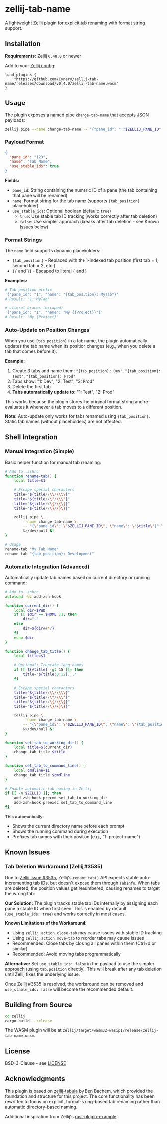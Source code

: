# zellij-tab-name

A lightweight [Zellij](https://zellij.dev) plugin for explicit tab renaming with format string support.

## Installation

**Requirements:** Zellij `0.40.0` or newer

Add to your [Zellij config](https://zellij.dev/documentation/configuration.html):

```kdl
load_plugins {
    "https://github.com/Cynary/zellij-tab-name/releases/download/v0.4.0/zellij-tab-name.wasm"
}
```

## Usage

The plugin exposes a named pipe `change-tab-name` that accepts JSON payloads:

```bash
zellij pipe --name change-tab-name -- '{"pane_id": "'"$ZELLIJ_PANE_ID"'", "name": "My Tab"}'
```

### Payload Format

```json
{
  "pane_id": "123",
  "name": "Tab Name",
  "use_stable_ids": true
}
```

**Fields:**
- `pane_id`: String containing the numeric ID of a pane (the tab containing that pane will be renamed)
- `name`: Format string for the tab name (supports `{tab_position}` placeholder)
- `use_stable_ids`: Optional boolean (default: `true`)
  - `true`: Use stable tab ID tracking (works correctly after tab deletion)
  - `false`: Use simpler approach (breaks after tab deletion - see Known Issues below)

### Format Strings

The `name` field supports dynamic placeholders:

- `{tab_position}` - Replaced with the 1-indexed tab position (first tab = 1, second tab = 2, etc.)
- `{{` and `}}` - Escaped to literal `{` and `}`

**Examples:**

```bash
# Tab position prefix
'{"pane_id": "1", "name": "{tab_position}: MyTab"}'
# Result: "1: MyTab"

# Literal braces (escaped)
'{"pane_id": "1", "name": "My {{Project}}"}'
# Result: "My {Project}"
```

### Auto-Update on Position Changes

When you use `{tab_position}` in a tab name, the plugin automatically updates the tab name when its position changes (e.g., when you delete a tab that comes before it).

**Example:**
1. Create 3 tabs and name them: `"{tab_position}: Dev"`, `"{tab_position}: Test"`, `"{tab_position}: Prod"`
2. Tabs show: "1: Dev", "2: Test", "3: Prod"
3. Delete the first tab
4. **Tabs automatically update to:** "1: Test", "2: Prod"

This works because the plugin stores the original format string and re-evaluates it whenever a tab moves to a different position.

**Note:** Auto-update only works for tabs renamed using `{tab_position}`. Static tab names (without placeholders) are not affected.

## Shell Integration

### Manual Integration (Simple)

Basic helper function for manual tab renaming:

```zsh
# Add to .zshrc
function rename-tab() {
    local title=$1

    # Escape special characters
    title="${title//\\/\\\\}"
    title="${title//\"/\\\"}"
    title="${title//\{/\{\{}"
    title="${title//\}/\}\}}"

    zellij pipe \
        --name change-tab-name \
        -- "{\"pane_id\": \"$ZELLIJ_PANE_ID\", \"name\": \"$title\"}" \
        &>/dev/null &!
}

# Usage
rename-tab "My Tab Name"
rename-tab "{tab_position}: Development"
```

### Automatic Integration (Advanced)

Automatically update tab names based on current directory or running command:

```zsh
# Add to .zshrc
autoload -Uz add-zsh-hook

function current_dir() {
    local dir=$PWD
    if [[ $dir == $HOME ]]; then
        dir="~"
    else
        dir=${dir##*/}
    fi
    echo $dir
}

function change_tab_title() {
    local title=$1

    # Optional: Truncate long names
    if [[ ${#title} -gt 15 ]]; then
        title="${title:0:12}..."
    fi

    # Escape special characters
    title="${title//\\/\\\\}"
    title="${title//\"/\\\"}"
    title="${title//\{/\{\{}"
    title="${title//\}/\}\}}"

    zellij pipe \
        --name change-tab-name \
        -- "{\"pane_id\": \"$ZELLIJ_PANE_ID\", \"name\": \"{tab_position}: $title\"}" \
        &>/dev/null &!
}

function set_tab_to_working_dir() {
    local title=$(current_dir)
    change_tab_title $title
}

function set_tab_to_command_line() {
    local cmdline=$1
    change_tab_title $cmdline
}

# Enable automatic tab naming in Zellij
if [[ -n $ZELLIJ ]]; then
    add-zsh-hook precmd set_tab_to_working_dir
    add-zsh-hook preexec set_tab_to_command_line
fi
```

This automatically:
- Shows the current directory name before each prompt
- Shows the running command during execution
- Prefixes tab names with their position (e.g., "1: project-name")

## Known Issues

### Tab Deletion Workaround (Zellij #3535)

Due to [Zellij issue #3535](https://github.com/zellij-org/zellij/issues/3535), Zellij's `rename_tab()` API expects stable auto-incrementing tab IDs, but doesn't expose them through `TabInfo`. When tabs are deleted, the position values get renumbered, causing renames to target the wrong tab.

**Our Solution:** The plugin tracks stable tab IDs internally by assigning each pane a stable ID when first seen. This is enabled by default (`use_stable_ids: true`) and works correctly in most cases.

**Known Limitations of the Workaround:**
- Using `zellij action close-tab` may cause issues with stable ID tracking
- Using `zellij action move-tab` to reorder tabs may cause issues
- Recommended: Close tabs by closing all panes within them (Ctrl+d or similar)
- Recommended: Avoid moving tabs programmatically

**Alternative:** Set `use_stable_ids: false` in the payload to use the simpler approach (using `tab.position` directly). This will break after any tab deletion until Zellij fixes the underlying issue.

Once Zellij #3535 is resolved, the workaround can be removed and `use_stable_ids: false` will become the recommended default.

## Building from Source

```bash
cd zellij
cargo build --release
```

The WASM plugin will be at `zellij/target/wasm32-wasip1/release/zellij-tab-name.wasm`.

## License

BSD-3-Clause - see [LICENSE](LICENSE)

## Acknowledgments

This plugin is based on [zellij-tabula](https://github.com/bezbac/zellij-tabula) by Ben Bachem, which provided the foundation and structure for this project. The core functionality has been rewritten to focus on explicit, format-string-based tab renaming rather than automatic directory-based naming.

Additional inspiration from Zellij's [rust-plugin-example](https://github.com/zellij-org/rust-plugin-example).

